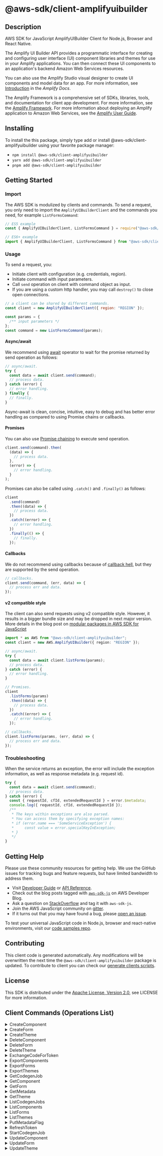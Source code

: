 <!-- generated file, do not edit directly -->

# @aws-sdk/client-amplifyuibuilder

## Description

AWS SDK for JavaScript AmplifyUIBuilder Client for Node.js, Browser and React Native.

<p>The Amplify UI Builder API provides a programmatic interface for creating
and configuring user interface (UI) component libraries and themes for use in your Amplify applications. You can then connect these UI components to an application's
backend Amazon Web Services resources.</p>
<p>You can also use the Amplify Studio visual designer to create UI components
and model data for an app. For more information, see <a href="https://docs.amplify.aws/console/adminui/intro">Introduction</a> in the
<i>Amplify Docs</i>.</p>
<p>The Amplify Framework is a comprehensive set of SDKs, libraries, tools, and
documentation for client app development. For more information, see the <a href="https://docs.amplify.aws/">Amplify Framework</a>. For more information about
deploying an Amplify application to Amazon Web Services, see the <a href="https://docs.aws.amazon.com/amplify/latest/userguide/welcome.html">Amplify User Guide</a>.</p>

## Installing

To install the this package, simply type add or install @aws-sdk/client-amplifyuibuilder
using your favorite package manager:

- `npm install @aws-sdk/client-amplifyuibuilder`
- `yarn add @aws-sdk/client-amplifyuibuilder`
- `pnpm add @aws-sdk/client-amplifyuibuilder`

## Getting Started

### Import

The AWS SDK is modulized by clients and commands.
To send a request, you only need to import the `AmplifyUIBuilderClient` and
the commands you need, for example `ListFormsCommand`:

```js
// ES5 example
const { AmplifyUIBuilderClient, ListFormsCommand } = require("@aws-sdk/client-amplifyuibuilder");
```

```ts
// ES6+ example
import { AmplifyUIBuilderClient, ListFormsCommand } from "@aws-sdk/client-amplifyuibuilder";
```

### Usage

To send a request, you:

- Initiate client with configuration (e.g. credentials, region).
- Initiate command with input parameters.
- Call `send` operation on client with command object as input.
- If you are using a custom http handler, you may call `destroy()` to close open connections.

```js
// a client can be shared by different commands.
const client = new AmplifyUIBuilderClient({ region: "REGION" });

const params = {
  /** input parameters */
};
const command = new ListFormsCommand(params);
```

#### Async/await

We recommend using [await](https://developer.mozilla.org/en-US/docs/Web/JavaScript/Reference/Operators/await)
operator to wait for the promise returned by send operation as follows:

```js
// async/await.
try {
  const data = await client.send(command);
  // process data.
} catch (error) {
  // error handling.
} finally {
  // finally.
}
```

Async-await is clean, concise, intuitive, easy to debug and has better error handling
as compared to using Promise chains or callbacks.

#### Promises

You can also use [Promise chaining](https://developer.mozilla.org/en-US/docs/Web/JavaScript/Guide/Using_promises#chaining)
to execute send operation.

```js
client.send(command).then(
  (data) => {
    // process data.
  },
  (error) => {
    // error handling.
  }
);
```

Promises can also be called using `.catch()` and `.finally()` as follows:

```js
client
  .send(command)
  .then((data) => {
    // process data.
  })
  .catch((error) => {
    // error handling.
  })
  .finally(() => {
    // finally.
  });
```

#### Callbacks

We do not recommend using callbacks because of [callback hell](http://callbackhell.com/),
but they are supported by the send operation.

```js
// callbacks.
client.send(command, (err, data) => {
  // process err and data.
});
```

#### v2 compatible style

The client can also send requests using v2 compatible style.
However, it results in a bigger bundle size and may be dropped in next major version. More details in the blog post
on [modular packages in AWS SDK for JavaScript](https://aws.amazon.com/blogs/developer/modular-packages-in-aws-sdk-for-javascript/)

```ts
import * as AWS from "@aws-sdk/client-amplifyuibuilder";
const client = new AWS.AmplifyUIBuilder({ region: "REGION" });

// async/await.
try {
  const data = await client.listForms(params);
  // process data.
} catch (error) {
  // error handling.
}

// Promises.
client
  .listForms(params)
  .then((data) => {
    // process data.
  })
  .catch((error) => {
    // error handling.
  });

// callbacks.
client.listForms(params, (err, data) => {
  // process err and data.
});
```

### Troubleshooting

When the service returns an exception, the error will include the exception information,
as well as response metadata (e.g. request id).

```js
try {
  const data = await client.send(command);
  // process data.
} catch (error) {
  const { requestId, cfId, extendedRequestId } = error.$metadata;
  console.log({ requestId, cfId, extendedRequestId });
  /**
   * The keys within exceptions are also parsed.
   * You can access them by specifying exception names:
   * if (error.name === 'SomeServiceException') {
   *     const value = error.specialKeyInException;
   * }
   */
}
```

## Getting Help

Please use these community resources for getting help.
We use the GitHub issues for tracking bugs and feature requests, but have limited bandwidth to address them.

- Visit [Developer Guide](https://docs.aws.amazon.com/sdk-for-javascript/v3/developer-guide/welcome.html)
  or [API Reference](https://docs.aws.amazon.com/AWSJavaScriptSDK/v3/latest/index.html).
- Check out the blog posts tagged with [`aws-sdk-js`](https://aws.amazon.com/blogs/developer/tag/aws-sdk-js/)
  on AWS Developer Blog.
- Ask a question on [StackOverflow](https://stackoverflow.com/questions/tagged/aws-sdk-js) and tag it with `aws-sdk-js`.
- Join the AWS JavaScript community on [gitter](https://gitter.im/aws/aws-sdk-js-v3).
- If it turns out that you may have found a bug, please [open an issue](https://github.com/aws/aws-sdk-js-v3/issues/new/choose).

To test your universal JavaScript code in Node.js, browser and react-native environments,
visit our [code samples repo](https://github.com/aws-samples/aws-sdk-js-tests).

## Contributing

This client code is generated automatically. Any modifications will be overwritten the next time the `@aws-sdk/client-amplifyuibuilder` package is updated.
To contribute to client you can check our [generate clients scripts](https://github.com/aws/aws-sdk-js-v3/tree/main/scripts/generate-clients).

## License

This SDK is distributed under the
[Apache License, Version 2.0](http://www.apache.org/licenses/LICENSE-2.0),
see LICENSE for more information.

## Client Commands (Operations List)

<details>
<summary>
CreateComponent
</summary>

[Command API Reference](https://docs.aws.amazon.com/AWSJavaScriptSDK/v3/latest/clients/client-amplifyuibuilder/classes/createcomponentcommand.html) / [Input](https://docs.aws.amazon.com/AWSJavaScriptSDK/v3/latest/clients/client-amplifyuibuilder/interfaces/createcomponentcommandinput.html) / [Output](https://docs.aws.amazon.com/AWSJavaScriptSDK/v3/latest/clients/client-amplifyuibuilder/interfaces/createcomponentcommandoutput.html)

</details>
<details>
<summary>
CreateForm
</summary>

[Command API Reference](https://docs.aws.amazon.com/AWSJavaScriptSDK/v3/latest/clients/client-amplifyuibuilder/classes/createformcommand.html) / [Input](https://docs.aws.amazon.com/AWSJavaScriptSDK/v3/latest/clients/client-amplifyuibuilder/interfaces/createformcommandinput.html) / [Output](https://docs.aws.amazon.com/AWSJavaScriptSDK/v3/latest/clients/client-amplifyuibuilder/interfaces/createformcommandoutput.html)

</details>
<details>
<summary>
CreateTheme
</summary>

[Command API Reference](https://docs.aws.amazon.com/AWSJavaScriptSDK/v3/latest/clients/client-amplifyuibuilder/classes/createthemecommand.html) / [Input](https://docs.aws.amazon.com/AWSJavaScriptSDK/v3/latest/clients/client-amplifyuibuilder/interfaces/createthemecommandinput.html) / [Output](https://docs.aws.amazon.com/AWSJavaScriptSDK/v3/latest/clients/client-amplifyuibuilder/interfaces/createthemecommandoutput.html)

</details>
<details>
<summary>
DeleteComponent
</summary>

[Command API Reference](https://docs.aws.amazon.com/AWSJavaScriptSDK/v3/latest/clients/client-amplifyuibuilder/classes/deletecomponentcommand.html) / [Input](https://docs.aws.amazon.com/AWSJavaScriptSDK/v3/latest/clients/client-amplifyuibuilder/interfaces/deletecomponentcommandinput.html) / [Output](https://docs.aws.amazon.com/AWSJavaScriptSDK/v3/latest/clients/client-amplifyuibuilder/interfaces/deletecomponentcommandoutput.html)

</details>
<details>
<summary>
DeleteForm
</summary>

[Command API Reference](https://docs.aws.amazon.com/AWSJavaScriptSDK/v3/latest/clients/client-amplifyuibuilder/classes/deleteformcommand.html) / [Input](https://docs.aws.amazon.com/AWSJavaScriptSDK/v3/latest/clients/client-amplifyuibuilder/interfaces/deleteformcommandinput.html) / [Output](https://docs.aws.amazon.com/AWSJavaScriptSDK/v3/latest/clients/client-amplifyuibuilder/interfaces/deleteformcommandoutput.html)

</details>
<details>
<summary>
DeleteTheme
</summary>

[Command API Reference](https://docs.aws.amazon.com/AWSJavaScriptSDK/v3/latest/clients/client-amplifyuibuilder/classes/deletethemecommand.html) / [Input](https://docs.aws.amazon.com/AWSJavaScriptSDK/v3/latest/clients/client-amplifyuibuilder/interfaces/deletethemecommandinput.html) / [Output](https://docs.aws.amazon.com/AWSJavaScriptSDK/v3/latest/clients/client-amplifyuibuilder/interfaces/deletethemecommandoutput.html)

</details>
<details>
<summary>
ExchangeCodeForToken
</summary>

[Command API Reference](https://docs.aws.amazon.com/AWSJavaScriptSDK/v3/latest/clients/client-amplifyuibuilder/classes/exchangecodefortokencommand.html) / [Input](https://docs.aws.amazon.com/AWSJavaScriptSDK/v3/latest/clients/client-amplifyuibuilder/interfaces/exchangecodefortokencommandinput.html) / [Output](https://docs.aws.amazon.com/AWSJavaScriptSDK/v3/latest/clients/client-amplifyuibuilder/interfaces/exchangecodefortokencommandoutput.html)

</details>
<details>
<summary>
ExportComponents
</summary>

[Command API Reference](https://docs.aws.amazon.com/AWSJavaScriptSDK/v3/latest/clients/client-amplifyuibuilder/classes/exportcomponentscommand.html) / [Input](https://docs.aws.amazon.com/AWSJavaScriptSDK/v3/latest/clients/client-amplifyuibuilder/interfaces/exportcomponentscommandinput.html) / [Output](https://docs.aws.amazon.com/AWSJavaScriptSDK/v3/latest/clients/client-amplifyuibuilder/interfaces/exportcomponentscommandoutput.html)

</details>
<details>
<summary>
ExportForms
</summary>

[Command API Reference](https://docs.aws.amazon.com/AWSJavaScriptSDK/v3/latest/clients/client-amplifyuibuilder/classes/exportformscommand.html) / [Input](https://docs.aws.amazon.com/AWSJavaScriptSDK/v3/latest/clients/client-amplifyuibuilder/interfaces/exportformscommandinput.html) / [Output](https://docs.aws.amazon.com/AWSJavaScriptSDK/v3/latest/clients/client-amplifyuibuilder/interfaces/exportformscommandoutput.html)

</details>
<details>
<summary>
ExportThemes
</summary>

[Command API Reference](https://docs.aws.amazon.com/AWSJavaScriptSDK/v3/latest/clients/client-amplifyuibuilder/classes/exportthemescommand.html) / [Input](https://docs.aws.amazon.com/AWSJavaScriptSDK/v3/latest/clients/client-amplifyuibuilder/interfaces/exportthemescommandinput.html) / [Output](https://docs.aws.amazon.com/AWSJavaScriptSDK/v3/latest/clients/client-amplifyuibuilder/interfaces/exportthemescommandoutput.html)

</details>
<details>
<summary>
GetCodegenJob
</summary>

[Command API Reference](https://docs.aws.amazon.com/AWSJavaScriptSDK/v3/latest/clients/client-amplifyuibuilder/classes/getcodegenjobcommand.html) / [Input](https://docs.aws.amazon.com/AWSJavaScriptSDK/v3/latest/clients/client-amplifyuibuilder/interfaces/getcodegenjobcommandinput.html) / [Output](https://docs.aws.amazon.com/AWSJavaScriptSDK/v3/latest/clients/client-amplifyuibuilder/interfaces/getcodegenjobcommandoutput.html)

</details>
<details>
<summary>
GetComponent
</summary>

[Command API Reference](https://docs.aws.amazon.com/AWSJavaScriptSDK/v3/latest/clients/client-amplifyuibuilder/classes/getcomponentcommand.html) / [Input](https://docs.aws.amazon.com/AWSJavaScriptSDK/v3/latest/clients/client-amplifyuibuilder/interfaces/getcomponentcommandinput.html) / [Output](https://docs.aws.amazon.com/AWSJavaScriptSDK/v3/latest/clients/client-amplifyuibuilder/interfaces/getcomponentcommandoutput.html)

</details>
<details>
<summary>
GetForm
</summary>

[Command API Reference](https://docs.aws.amazon.com/AWSJavaScriptSDK/v3/latest/clients/client-amplifyuibuilder/classes/getformcommand.html) / [Input](https://docs.aws.amazon.com/AWSJavaScriptSDK/v3/latest/clients/client-amplifyuibuilder/interfaces/getformcommandinput.html) / [Output](https://docs.aws.amazon.com/AWSJavaScriptSDK/v3/latest/clients/client-amplifyuibuilder/interfaces/getformcommandoutput.html)

</details>
<details>
<summary>
GetMetadata
</summary>

[Command API Reference](https://docs.aws.amazon.com/AWSJavaScriptSDK/v3/latest/clients/client-amplifyuibuilder/classes/getmetadatacommand.html) / [Input](https://docs.aws.amazon.com/AWSJavaScriptSDK/v3/latest/clients/client-amplifyuibuilder/interfaces/getmetadatacommandinput.html) / [Output](https://docs.aws.amazon.com/AWSJavaScriptSDK/v3/latest/clients/client-amplifyuibuilder/interfaces/getmetadatacommandoutput.html)

</details>
<details>
<summary>
GetTheme
</summary>

[Command API Reference](https://docs.aws.amazon.com/AWSJavaScriptSDK/v3/latest/clients/client-amplifyuibuilder/classes/getthemecommand.html) / [Input](https://docs.aws.amazon.com/AWSJavaScriptSDK/v3/latest/clients/client-amplifyuibuilder/interfaces/getthemecommandinput.html) / [Output](https://docs.aws.amazon.com/AWSJavaScriptSDK/v3/latest/clients/client-amplifyuibuilder/interfaces/getthemecommandoutput.html)

</details>
<details>
<summary>
ListCodegenJobs
</summary>

[Command API Reference](https://docs.aws.amazon.com/AWSJavaScriptSDK/v3/latest/clients/client-amplifyuibuilder/classes/listcodegenjobscommand.html) / [Input](https://docs.aws.amazon.com/AWSJavaScriptSDK/v3/latest/clients/client-amplifyuibuilder/interfaces/listcodegenjobscommandinput.html) / [Output](https://docs.aws.amazon.com/AWSJavaScriptSDK/v3/latest/clients/client-amplifyuibuilder/interfaces/listcodegenjobscommandoutput.html)

</details>
<details>
<summary>
ListComponents
</summary>

[Command API Reference](https://docs.aws.amazon.com/AWSJavaScriptSDK/v3/latest/clients/client-amplifyuibuilder/classes/listcomponentscommand.html) / [Input](https://docs.aws.amazon.com/AWSJavaScriptSDK/v3/latest/clients/client-amplifyuibuilder/interfaces/listcomponentscommandinput.html) / [Output](https://docs.aws.amazon.com/AWSJavaScriptSDK/v3/latest/clients/client-amplifyuibuilder/interfaces/listcomponentscommandoutput.html)

</details>
<details>
<summary>
ListForms
</summary>

[Command API Reference](https://docs.aws.amazon.com/AWSJavaScriptSDK/v3/latest/clients/client-amplifyuibuilder/classes/listformscommand.html) / [Input](https://docs.aws.amazon.com/AWSJavaScriptSDK/v3/latest/clients/client-amplifyuibuilder/interfaces/listformscommandinput.html) / [Output](https://docs.aws.amazon.com/AWSJavaScriptSDK/v3/latest/clients/client-amplifyuibuilder/interfaces/listformscommandoutput.html)

</details>
<details>
<summary>
ListThemes
</summary>

[Command API Reference](https://docs.aws.amazon.com/AWSJavaScriptSDK/v3/latest/clients/client-amplifyuibuilder/classes/listthemescommand.html) / [Input](https://docs.aws.amazon.com/AWSJavaScriptSDK/v3/latest/clients/client-amplifyuibuilder/interfaces/listthemescommandinput.html) / [Output](https://docs.aws.amazon.com/AWSJavaScriptSDK/v3/latest/clients/client-amplifyuibuilder/interfaces/listthemescommandoutput.html)

</details>
<details>
<summary>
PutMetadataFlag
</summary>

[Command API Reference](https://docs.aws.amazon.com/AWSJavaScriptSDK/v3/latest/clients/client-amplifyuibuilder/classes/putmetadataflagcommand.html) / [Input](https://docs.aws.amazon.com/AWSJavaScriptSDK/v3/latest/clients/client-amplifyuibuilder/interfaces/putmetadataflagcommandinput.html) / [Output](https://docs.aws.amazon.com/AWSJavaScriptSDK/v3/latest/clients/client-amplifyuibuilder/interfaces/putmetadataflagcommandoutput.html)

</details>
<details>
<summary>
RefreshToken
</summary>

[Command API Reference](https://docs.aws.amazon.com/AWSJavaScriptSDK/v3/latest/clients/client-amplifyuibuilder/classes/refreshtokencommand.html) / [Input](https://docs.aws.amazon.com/AWSJavaScriptSDK/v3/latest/clients/client-amplifyuibuilder/interfaces/refreshtokencommandinput.html) / [Output](https://docs.aws.amazon.com/AWSJavaScriptSDK/v3/latest/clients/client-amplifyuibuilder/interfaces/refreshtokencommandoutput.html)

</details>
<details>
<summary>
StartCodegenJob
</summary>

[Command API Reference](https://docs.aws.amazon.com/AWSJavaScriptSDK/v3/latest/clients/client-amplifyuibuilder/classes/startcodegenjobcommand.html) / [Input](https://docs.aws.amazon.com/AWSJavaScriptSDK/v3/latest/clients/client-amplifyuibuilder/interfaces/startcodegenjobcommandinput.html) / [Output](https://docs.aws.amazon.com/AWSJavaScriptSDK/v3/latest/clients/client-amplifyuibuilder/interfaces/startcodegenjobcommandoutput.html)

</details>
<details>
<summary>
UpdateComponent
</summary>

[Command API Reference](https://docs.aws.amazon.com/AWSJavaScriptSDK/v3/latest/clients/client-amplifyuibuilder/classes/updatecomponentcommand.html) / [Input](https://docs.aws.amazon.com/AWSJavaScriptSDK/v3/latest/clients/client-amplifyuibuilder/interfaces/updatecomponentcommandinput.html) / [Output](https://docs.aws.amazon.com/AWSJavaScriptSDK/v3/latest/clients/client-amplifyuibuilder/interfaces/updatecomponentcommandoutput.html)

</details>
<details>
<summary>
UpdateForm
</summary>

[Command API Reference](https://docs.aws.amazon.com/AWSJavaScriptSDK/v3/latest/clients/client-amplifyuibuilder/classes/updateformcommand.html) / [Input](https://docs.aws.amazon.com/AWSJavaScriptSDK/v3/latest/clients/client-amplifyuibuilder/interfaces/updateformcommandinput.html) / [Output](https://docs.aws.amazon.com/AWSJavaScriptSDK/v3/latest/clients/client-amplifyuibuilder/interfaces/updateformcommandoutput.html)

</details>
<details>
<summary>
UpdateTheme
</summary>

[Command API Reference](https://docs.aws.amazon.com/AWSJavaScriptSDK/v3/latest/clients/client-amplifyuibuilder/classes/updatethemecommand.html) / [Input](https://docs.aws.amazon.com/AWSJavaScriptSDK/v3/latest/clients/client-amplifyuibuilder/interfaces/updatethemecommandinput.html) / [Output](https://docs.aws.amazon.com/AWSJavaScriptSDK/v3/latest/clients/client-amplifyuibuilder/interfaces/updatethemecommandoutput.html)

</details>
